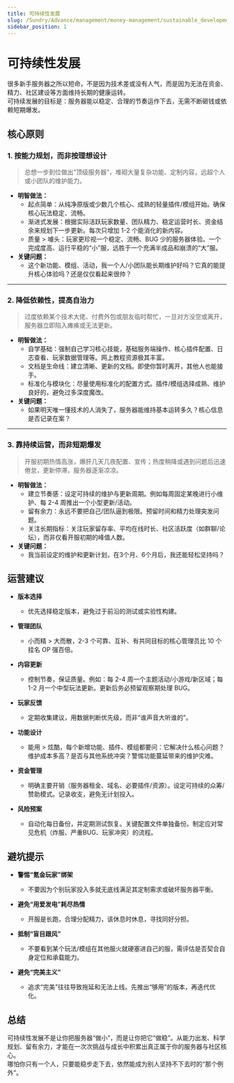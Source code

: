 ```yaml
---
title: 可持续性发展
slug: /Sundry/Advance/management/money-management/sustainable_development
sidebar_position: 1
---
```


# 可持续性发展

很多新手服务器之所以短命，不是因为技术差或没有人气，而是因为无法在资金、精力、社区建设等方面维持长期的健康运转。  
可持续发展的目标是：服务器能以稳定、合理的节奏运作下去，无需不断砸钱或依赖短期爆发。

## 核心原则

### 1. 按能力规划，而非按理想设计
> 总想一步到位做出“顶级服务器”，堆砌大量复杂功能、定制内容，远超个人或小团队的维护能力。
- **明智做法：**
    - 起点简单：从纯净原版或少数几个核心、成熟的轻量插件/模组开始。确保核心玩法稳定、流畅。
    - 渐进式发展：根据实际活跃玩家数量、团队精力、稳定运营时长、资金结余来规划下一步更新。每次只增加 1-2 个能消化的新内容。
    - 质量 > 噱头：玩家更珍视一个稳定、流畅、BUG 少的服务器体验。一个完成度高、运行平稳的“小”服，远胜于一个充满半成品和崩溃的“大”服。
- **关键问题：**
    - 这个新功能、模组、活动，我一个人/小团队能长期维护好吗？它真的能提升核心体验吗？还是仅仅看起来很帅？

---

### 2. 降低依赖性，提高自治力
> 过度依赖某个技术大佬、付费外包或朋友临时帮忙，一旦对方没空或离开，服务器立即陷入瘫痪或无法更新。
- **明智做法：**
    - 自学基础：强制自己学习核心技能，基础服务端操作、核心插件配置、日志查看、玩家数据管理等。网上教程资源极其丰富。
    - 文档是生命线：建立清晰、更新的文档。即使你暂时离开，其他人也能接手。
    - 标准化与模块化：尽量使用标准化的配置方式。插件/模组选择成熟、维护良好的，避免过多深度魔改。
- **关键问题：**
    - 如果明天唯一懂技术的人消失了，服务器能维持基本运转多久？核心信息是否记录在案？

---

### 3. 靠持续运营，而非短期爆发
> 开服初期热情高涨，爆肝几天几夜配置、宣传；热度稍降或遇到问题后迅速倦怠，更新停滞，服务器逐渐凉凉。
- **明智做法：**
    - 建立节奏感：设定可持续的维护与更新周期。例如每周固定某晚进行小维护、每 2-4 周推出一个小型更新/活动。
    - 留有余力：永远不要把自己/团队逼到极限。预留时间和精力处理突发问题。
    - 关注长期指标：关注玩家留存率、平均在线时长、社区活跃度（如群聊/论坛），而非仅看开服初期的峰值人数。
- **关键问题：**
    - 我当前设定的维护和更新计划，在3个月、6个月后，我还能轻松坚持吗？


## 运营建议

- **版本选择**
    - 优先选择稳定版本，避免过于前沿的测试或实验性构建。

- **管理团队**
    - 小而精 > 大而散，2-3 个可靠、互补、有共同目标的核心管理员比 10 个挂名 OP 强百倍。

- **内容更新**
    - 控制节奏，保证质量。例如：每 2-4 周一个主题活动/小游戏/新区域；每 1-2 月一个中型玩法更新。更新后务必预留观察期处理 BUG。

- **玩家反馈**
    - 定期收集建议，用数据判断优先级，而非“谁声音大听谁的”。

- **功能设计**
    - 能用 > 炫酷，每个新增功能、插件、模组都要问：它解决什么核心问题？维护成本多高？是否与其他系统冲突？警惕功能蔓延带来的维护灾难。

- **资金管理**
    - 明确主要开销（服务器租金、域名、必要插件/资源）。设定可持续的众筹/赞助模式。记录收支，避免无计划投入。

- **风险预案**
    - 自动化每日备份，并定期测试恢复。关键配置文件单独备份。制定应对常见危机（炸服、严重BUG、玩家冲突）的流程。


## 避坑提示

- **警惕“氪金玩家”绑架**
    - 不要因为个别玩家投入多就无底线满足其定制需求或破坏服务器平衡。

- **避免“用爱发电”耗尽热情**
    - 开服是长跑，合理分配精力，该休息时休息，寻找同好分担。

- **抵制“盲目跟风”**
    - 不要看到某个玩法/模组在其他服火就硬塞进自己的服，需评估是否契合自身定位和承载能力。

- **避免“完美主义”**
    - 追求“完美”往往导致拖延和无法上线。先推出“够用”的版本，再迭代优化。


## 总结

可持续性发展不是让你把服务器“做小”，而是让你把它“做稳”。从能力出发、科学规划、留有余力，才能在一次次挑战与成长中积累出真正属于你的服务器与社区核心。  
哪怕你只有一个人，只要能稳步走下去，依然能成为别人坚持不下去时的“那个例外”。
